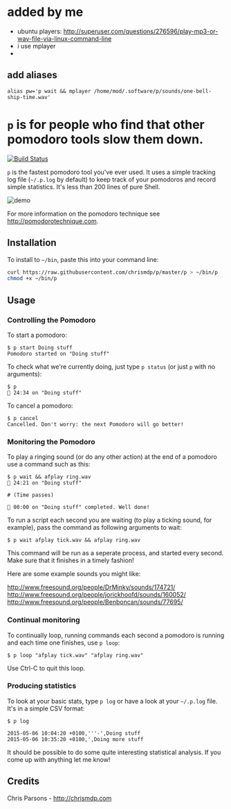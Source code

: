 # added by me
- ubuntu players: http://superuser.com/questions/276596/play-mp3-or-wav-file-via-linux-command-line
- i use mplayer
- 

## add aliases
```
alias pw='p wait && mplayer /home/mod/.software/p/sounds/one-bell-ship-time.wav'
```

# `p` is for people who find that other pomodoro tools slow them down.

[![Build Status](https://travis-ci.org/chrismdp/p.svg)](https://travis-ci.org/chrismdp/p)

`p` is the fastest pomodoro tool you've ever used. It uses a simple tracking log file (`~/.p.log` by default) to keep track of your pomodoros and record simple statistics. It's less than 200 lines of pure Shell.

![demo](https://raw.githubusercontent.com/chrismdp/p/master/demo.gif)

For more information on the pomodoro technique see http://pomodorotechnique.com.

## Installation

To install to `~/bin`, paste this into your command line:

``` bash
curl https://raw.githubusercontent.com/chrismdp/p/master/p > ~/bin/p
chmod +x ~/bin/p
```

## Usage

### Controlling the Pomodoro

To start a pomodoro:

```
$ p start Doing stuff
Pomodoro started on "Doing stuff"
```

To check what we're currently doing, just type `p status` (or just `p` with no arguments):

```
$ p
🍅 24:34 on "Doing stuff"
```

To cancel a pomodoro:

```
$ p cancel
Cancelled. Don't worry: the next Pomodoro will go better!
```

### Monitoring the Pomodoro

To play a ringing sound (or do any other action) at the end of a pomodoro use a command such as this:

```
$ p wait && afplay ring.wav
🍅 24:21 on "Doing stuff"

# (Time passes)

🍅 00:00 on "Doing stuff" completed. Well done!

```

To run a script each second you are waiting (to play a ticking sound, for example), pass the command as following arguments to wait:

```
$ p wait afplay tick.wav && afplay ring.wav
```

This command will be run as a seperate process, and started every second. Make sure that it finishes in a timely fashion!

Here are some example sounds you might like:

http://www.freesound.org/people/DrMinky/sounds/174721/
http://www.freesound.org/people/jorickhoofd/sounds/160052/
http://www.freesound.org/people/Benboncan/sounds/77695/

### Continual monitoring

To continually loop, running commands each second a pomodoro is running and each time one finishes, use `p loop`:

```
$ p loop "afplay tick.wav" "afplay ring.wav"
```

Use Ctrl-C to quit this loop.

### Producing statistics

To look at your basic stats, type `p log` or have a look at your `~/.p.log` file. It's in a simple CSV format: 

```
$ p log

2015-05-06 10:04:20 +0100,'''-',Doing stuff
2015-05-06 10:35:20 +0100,',Doing more stuff
```

It should be possible to do some quite interesting statistical analysis. If you come up with anything let me know!

## Credits

Chris Parsons - http://chrismdp.com
